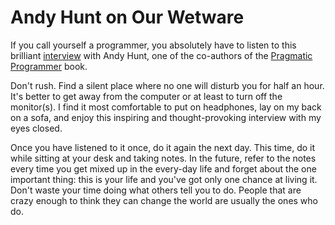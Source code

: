 Andy Hunt on Our Wetware
========================

If you call yourself a programmer, you absolutely have to listen to this
brilliant [interview][1] with Andy Hunt, one of the co-authors of the
[Pragmatic Programmer][2] book.

Don't rush. Find a silent place where no one will disturb you for half an hour.
It's better to get away from the computer or at least to turn off the
monitor(s). I find it most comfortable to put on headphones, lay on my back on
a sofa, and enjoy this inspiring and thought-provoking interview with my eyes
closed.

Once you have listened to it once, do it again the next day. This time, do it
while sitting at your desk and taking notes. In the future, refer to the notes
every time you get mixed up in the every-day life and forget about the one
important thing: this is your life and you've got only one chance at living it.
Don't waste your time doing what others tell you to do. People that are crazy
enough to think they can change the world are usually the ones who do.

  [1]: http://pragprog.com/podcasts/show/13
  [2]: http://pragprog.com/the-pragmatic-programmer
